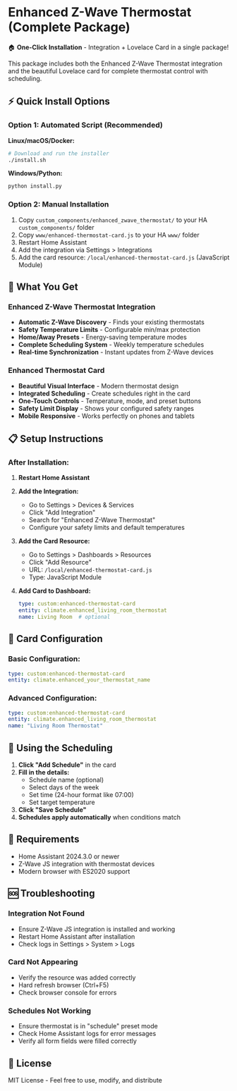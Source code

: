 # Enhanced Z-Wave Thermostat (Complete Package)

🏠 **One-Click Installation** - Integration + Lovelace Card in a single package!

This package includes both the Enhanced Z-Wave Thermostat integration and the beautiful Lovelace card for complete thermostat control with scheduling.

## ⚡ Quick Install Options

### Option 1: Automated Script (Recommended)

**Linux/macOS/Docker:**
```bash
# Download and run the installer
./install.sh
```

**Windows/Python:**
```bash
python install.py
```

### Option 2: Manual Installation

1. Copy `custom_components/enhanced_zwave_thermostat/` to your HA `custom_components/` folder
2. Copy `www/enhanced-thermostat-card.js` to your HA `www/` folder
3. Restart Home Assistant
4. Add the integration via Settings > Integrations
5. Add the card resource: `/local/enhanced-thermostat-card.js` (JavaScript Module)

## 🚀 What You Get

### Enhanced Z-Wave Thermostat Integration
- **Automatic Z-Wave Discovery** - Finds your existing thermostats
- **Safety Temperature Limits** - Configurable min/max protection
- **Home/Away Presets** - Energy-saving temperature modes
- **Complete Scheduling System** - Weekly temperature schedules
- **Real-time Synchronization** - Instant updates from Z-Wave devices

### Enhanced Thermostat Card
- **Beautiful Visual Interface** - Modern thermostat design
- **Integrated Scheduling** - Create schedules right in the card
- **One-Touch Controls** - Temperature, mode, and preset buttons
- **Safety Limit Display** - Shows your configured safety ranges
- **Mobile Responsive** - Works perfectly on phones and tablets

## 📋 Setup Instructions

### After Installation:

1. **Restart Home Assistant**

2. **Add the Integration:**
   - Go to Settings > Devices & Services
   - Click "Add Integration"
   - Search for "Enhanced Z-Wave Thermostat"
   - Configure your safety limits and default temperatures

3. **Add the Card Resource:**
   - Go to Settings > Dashboards > Resources
   - Click "Add Resource"
   - URL: `/local/enhanced-thermostat-card.js`
   - Type: JavaScript Module

4. **Add Card to Dashboard:**
   ```yaml
   type: custom:enhanced-thermostat-card
   entity: climate.enhanced_living_room_thermostat
   name: Living Room  # optional
   ```

## 🎯 Card Configuration

### Basic Configuration:
```yaml
type: custom:enhanced-thermostat-card
entity: climate.enhanced_your_thermostat_name
```

### Advanced Configuration:
```yaml
type: custom:enhanced-thermostat-card
entity: climate.enhanced_living_room_thermostat
name: "Living Room Thermostat"
```

## 📱 Using the Scheduling

1. **Click "Add Schedule"** in the card
2. **Fill in the details:**
   - Schedule name (optional)
   - Select days of the week
   - Set time (24-hour format like 07:00)
   - Set target temperature
3. **Click "Save Schedule"**
4. **Schedules apply automatically** when conditions match

## 🔧 Requirements

- Home Assistant 2024.3.0 or newer
- Z-Wave JS integration with thermostat devices
- Modern browser with ES2020 support

## 🆘 Troubleshooting

### Integration Not Found
- Ensure Z-Wave JS integration is installed and working
- Restart Home Assistant after installation
- Check logs in Settings > System > Logs

### Card Not Appearing
- Verify the resource was added correctly
- Hard refresh browser (Ctrl+F5)
- Check browser console for errors

### Schedules Not Working
- Ensure thermostat is in "schedule" preset mode
- Check Home Assistant logs for error messages
- Verify all form fields were filled correctly

## 📄 License

MIT License - Feel free to use, modify, and distribute